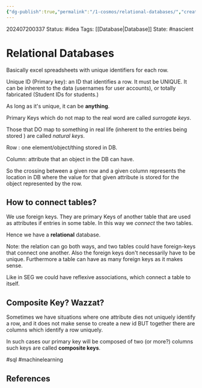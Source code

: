 ```yaml
---
{"dg-publish":true,"permalink":"/1-cosmos/relational-databases/","created":"2024-08-31T23:47:14.962-04:00","updated":"2024-07-20T03:37:44.883-04:00"}
---
```


202407200337
Status: #idea
Tags: [[Database\|Database]]
State: #nascient
# Relational Databases

Basically excel spreadsheets with unique identifiers for each row.

Unique ID (Primary key): an ID that identifies a row. It must be UNIQUE. It can be inherent to the data (usernames for user accounts), or totally fabricated (Student IDs for students.) 

As long as it's unique, it can be **anything**.

Primary Keys which do not map to the real word are called *surrogate keys*.

Those that DO map to something in real life (inherent to the entries being stored ) are called *natural keys*.

Row : one element/object/thing stored in DB.

Column: attribute that an object in the DB can have.

So the crossing between a given row and a given column represents the location in DB where the value for that given attribute is stored for the object represented by the row.

## How to connect tables?

We use foreign keys. They are primary Keys of another table that are used as attributes if entries in some table. In this way we *connect* the two tables.

Hence we have a **relational** database. 

Note: the relation can go both ways, and two tables could have foreign-keys that connect one another. Also the foreign keys don't necessarily have to be unique. Furthermore a table can have as many foreign keys as it makes sense.

Like in SEG we could have reflexive associations, which connect a table to itself.

## Composite Key? Wazzat?
Sometimes we have situations where one attribute dies not uniquely identify a row, and it does not make sense to create a new id BUT together there are columns which identify a row uniquely.

In such cases our primary key will be composed of two (or more?) columns such keys are called **composite keys**. 

#sql #machinelearning

## References

